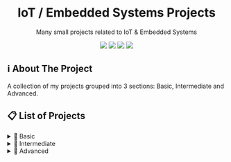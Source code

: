 <div id="start" align="center">
  <h1>IoT / Embedded Systems Projects</h1>
  <p>Many small projects related to IoT & Embedded Systems</p>
  <img src="https://img.shields.io/badge/espressif-E7352C?style=for-the-badge&logo=espressif&logoColor=white"/>
  <img src="https://img.shields.io/badge/Arduino-00979D?style=for-the-badge&logo=Arduino&logoColor=white"/>
  <img src="https://img.shields.io/badge/C%2B%2B-00599C?style=for-the-badge&logo=c%2B%2B&logoColor=white"/>
  <img src="https://img.shields.io/badge/PlatformIO-F5822A.svg?style=for-the-badge&logo=PlatformIO&logoColor=white"/>
</div>

## ℹ️ About The Project
A collection of my projects grouped into 3 sections: Basic, Intermediate and Advanced.

## 📋 List of Projects
<details>
  <summary>👾 Basic</summary>
  <ul>
    <li><a href="https://github.com/dangerose777/iot-embedded-systems-projects/tree/main/projects/basic/memory-game">Memory game (repeat after me)</a></li>
    <li><a href="https://github.com/dangerose777/iot-embedded-systems-projects/tree/main/projects/basic/tattoo-power-supply-prototype">Tattoo power supply (prototype with button and led)</a></li>
  </ul>
</details>

<details>
  <summary>💪 Intermediate</summary>
  <p>-</p>
</details>

<details>
  <summary>👺 Advanced</summary>
  <p>-</p>
</details>